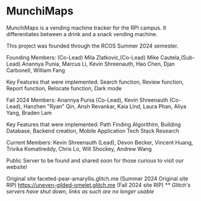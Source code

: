 # MunchiMaps
MunchiMaps is a vending machine tracker for the RPI campus. It differentiates between a drink and a snack vending machine.

This project was founded through the RCOS Summer 2024 semester.

Founding Members: (Co-Lead) Mila Zlatkovic,(Co-Lead) Mike Cautela,(Sub-Lead) Anannya Punia, Marcus Li, Kevin Shreenauth, Hao Chen, Djan Carbonell, William Fang

Key Features that were implemented: Search function, Review function, Report function, Relocate function, Dark mode

Fall 2024 Members: Anannya Punia (Co-Lead), Kevin Shreenauth (Co-Lead), Hanzhen "Ryan" Qin, Ansh Revankar, Kaia Lind, Laura Phan, Aliya Yang, Braden Lam

Key Features that were implemented: Path Finding Algorithim, Building Database, Backend creation, Mobile Application Tech Stack Research

Current Members: Kevin Shreenauth (Lead), Devon Becker, Vincent Huang, Trivika Komatireddy, Chris Lo, Will Shockey, Andrew Wang

Public Server to be found and shared soon for those curious to visit our website!

Original site faceted-pear-amaryllis.glitch.me (Summer 2024 Original site RIP)
https://uneven-gilded-omelet.glitch.me (Fall 2024 site RIP) **
*Glitch's servers have shut down, links as such are no longer usable*